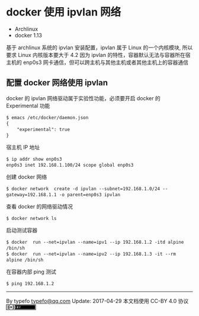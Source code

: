# docker 使用 ipvlan 网络

- Archlinux 
- docker 1.13

基于 archlinux 系统的 ipvlan 安装配置，ipvlan 属于 Linux 的一个内核模块, 所以要求 Linux 内核版本要大于 4.2 因为 ipvlan 的特性，容器默认无法与容器所在宿主机的 enp0s3 网卡通信，但可以跨主机与其他主机或者其他主机上的容器通信

## 配置 docker 网络使用 ipvlan

docker 的 ipvlan 网络驱动属于实验性功能，必须要开启 docker 的 Experimental 功能

```
$ emacs /etc/docker/daemon.json
{
    "experimental": true
}
```

宿主机 IP 地址

```
$ ip addr show enp0s3
enp0s3 inet 192.168.1.100/24 scope global enp0s3
```

创建 docker 网络
```
$ docker network  create -d ipvlan --subnet=192.168.1.0/24 --gateway=192.168.1.1 -o parent=enp0s3 ipvlan
```

查看 docker 的网络驱动情况

```
$ docker network ls
```

启动测试容器

```
$ docker  run --net=ipvlan --name=ipv1 --ip 192.168.1.2 -itd alpine /bin/sh
$ docker  run --net=ipvlan --name=ipv2 --ip 192.168.1.3 -it --rm alpine /bin/sh
```

在容器内部 ping 测试

```
$ ping 192.168.1.2
```

----------------------------------------------------------------------------------------

By typefo typefo@qq.com Update: 2017-04-29 本文档使用 CC-BY 4.0 协议 ![by](../img/by.png)
